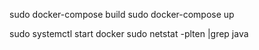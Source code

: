 sudo docker-compose build
sudo docker-compose up

sudo systemctl start docker
sudo netstat -plten |grep java
